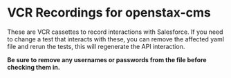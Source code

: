 # VCR Recordings for openstax-cms
These are VCR cassettes to record interactions with Salesforce.
If you need to change a test that interacts with these, you can remove the affected yaml file and rerun the tests, 
this will regenerate the API interaction. 

**Be sure to remove any usernames or passwords from the file before checking them in.**
